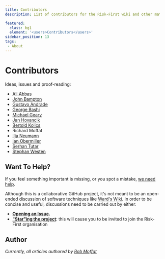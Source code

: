 ```yaml
---
title: Contributors
description: List of contributors for the Risk-First wiki and other materials.

featured: 
  class: bg1
  element: '<users>Contributors</users>'
sidebar_position: 13
tags:
 - About
---
```


# Contributors

Ideas, issues and proof-reading:

- [Ali Abbas](https://github.com/realabbas)
- [John Bampton](https://github.com/jbampton)
- [Gustavo Andrade](https://github.com/gandrade)
- [George Bashi](https://github.com/georgebashi)
- [Michael Geary](https://github.com/geary)
- [Jan Hovancik](https://github.com/hovancik)
- [Bertold Kolics](https://github.com/bertold)
- Richard Moffat
- [Ilja Neumann](https://github.com/IljaN)
- [Ian Obermiller](https://github.com/ianobermiller)
- [Serhan Tutar](https://github.com/randomnoise)
- [Stephan Westen](https://github.com/stephanwesten)

## Want To Help?

If you feel something important is missing, or you spot a mistake, [we need help](https://github.com/risk-first/website/blob/master/CONTRIBUTING).

Although this is a collaborative GitHub project, it's not meant to be an open-ended discussion of software techniques like [Ward's Wiki](https://wiki.c2.com).  In order to be concise and useful, discussions need to be carried out by either:

 - **[Opening an Issue](https://github.com/risk-first/website/issues).**
 - **["Star"ing the project](https://github.com/risk-first/website/stargazers)**: this will cause you to be invited to join the Risk-First organisation

## Author

_Currently, all articles authored by [Rob Moffat](https://github.com/robmoffat)_
